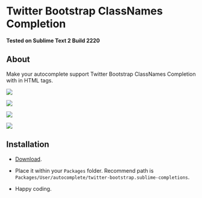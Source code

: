 Twitter Bootstrap ClassNames Completion
======================

**Tested on Sublime Text 2 Build 2220**

## About

Make your autocomplete support Twitter Bootstrap ClassNames Completion with in HTML tags.

![](https://raw.github.com/Pleasurazy/Sublime-Twitter-Bootstrap-ClassNames/master/README/1.jpg)

![](https://raw.github.com/Pleasurazy/Sublime-Twitter-Bootstrap-ClassNames/master/README/2.jpg)

![](https://raw.github.com/Pleasurazy/Sublime-Twitter-Bootstrap-ClassNames/master/README/3.jpg)

![](https://raw.github.com/Pleasurazy/Sublime-Twitter-Bootstrap-ClassNames/master/README/4.jpg)

## Installation

* [Download](https://github.com/Pleasurazy/Sublime-Twitter-Bootstrap-ClassNames/archive/master.zip).

* Place it within your `Packages` folder. Recommend path is `Packages/User/autocomplete/twitter-bootstrap.sublime-completions`.

* Happy coding.